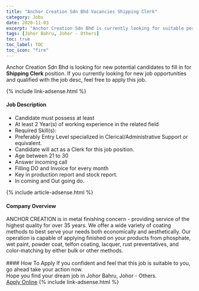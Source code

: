 ```yaml
---
title: "Anchor Creation Sdn Bhd Vacancies Shipping Clerk" 
category: Jobs 
date: 2020-11-03 
excerpt: "Anchor Creation Sdn Bhd is currently looking for suitable person to fill in the Shipping Clerk which positioned at Johor Bahru, Johor - Others" 
tags: [Johor Bahru, Johor - Others] 
toc: true 
toc_label: TOC 
toc_icon: "fire" 
--- 
```


<p>Anchor Creation Sdn Bhd is looking for new potential candidates to fill in for <b>Shipping Clerk</b> position. If you currently looking for new job opportunities and qualified with the job desc, feel free to apply this job.
</p>{% include link-adsense.html %} 
<div><div><h4>Job Description</h4></div><div><div><span><div><ul><li>Candidate must possess at least</li><li>At least 2 Year(s) of working experience in the related field</li><li>Required Skill(s):</li><li>Preferably Entry Level specialized in Clerical/Administrative Support or equivalent.</li><li>Candidate will act as a Clerk for this job position.</li><li>Age between 21 to 30</li><li>Answer incoming call</li><li>Filling DO and Invoice for every month</li><li>Key in production report and stock report.</li><li>In coming and Out going do.</li></ul></div></span></div></div></div> 
{% include article-adsense.html %} 
<div><div><h4>Company Overview</h4></div><div><div><span><div><div>ANCHOR CREATION is in metal finishing concern - providing service of the highest quality for over 35 years. We offer a wide variety of coating methods to best serve your needs both economically and aesthetically. Our operation is capable of applying finished on your products from phosphate, wet paint, powder coat, telfon coating, lacquer, rust preventatives, and color-matching by either bulk or other methods.<br>
&#160;</div></div></span></div></div></div> 
#### How To Apply 
If you confident and feel that this job is suitable to you, go ahead take your action now. <br/> 
Hope you find your dream job in Johor Bahru, Johor - Others. <br/> 
<a href="https://www.jobstreet.com.my/en/job/shipping-clerk-4416278?jobId=jobstreet-my-job-4416278&sectionRank=1&token=0~a6e619a8-d72b-4379-aaa4-1ff499d46496&fr=SRP%20View%20In%20New%20Ta" class="btn btn--info" target="_blank" rel="nofollow noopenner">Apply Online</a> 
{% include link-adsense.html %} 